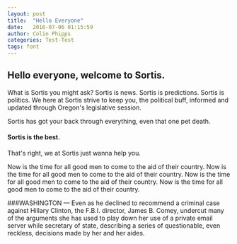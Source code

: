 ```yaml
---
layout: post
title:  "Hello Everyone"
date:   2016-07-06 01:15:59
author: Colin Phipps
categories: Test-Test
tags: font
---
```


## Hello everyone, welcome to Sortis.


What is Sortis you might ask? Sortis is news. Sortis is predictions. Sortis is politics. We here at Sortis strive to keep you, the political buff, informed and updated through Oregon's legislative session.

Sortis has got your back through everything, even that one pet death.

#### Sortis is the best.


That's right, we at Sortis just wanna help you.

Now is the time for all good men to come to the aid of their country. Now is the time for all good men to come to the aid of their country. Now is the time for all good men to come to the aid of their country. Now is the time for all good men to come to the aid of their country.

###WASHINGTON
— Even as he declined to recommend a criminal case against Hillary Clinton, the F.B.I. director, James B. Comey, undercut many of the arguments she has used to play down her use of a private email server while secretary of state, describing a series of questionable, even reckless, decisions made by her and her aides.
